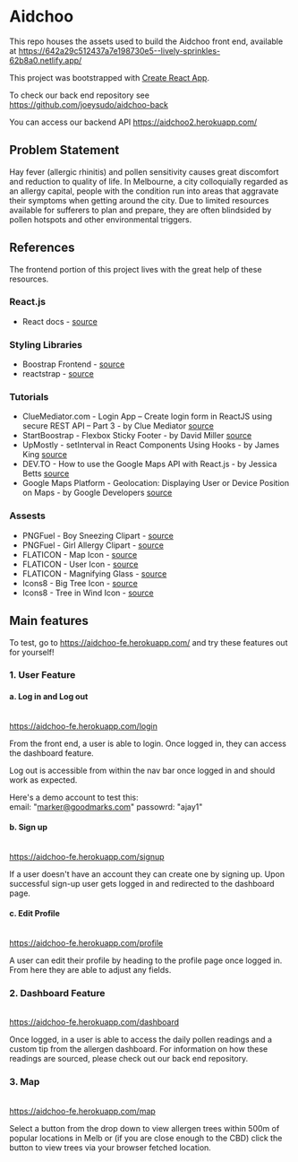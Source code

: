 # Aidchoo

This repo houses the assets used to build the Aidchoo front end, available at https://642a29c512437a7e198730e5--lively-sprinkles-62b8a0.netlify.app/

This project was bootstrapped with [Create React App](https://github.com/facebook/create-react-app).

To check our back end repository see https://github.com/joeysudo/aidchoo-back

You can access our backend API https://aidchoo2.herokuapp.com/

## Problem Statement

Hay fever (allergic rhinitis) and pollen sensitivity causes great discomfort and reduction to quality of life. In Melbourne, a city colloquially regarded as an allergy capital, people with the condition run into areas that aggravate their symptoms when getting around the city. Due to limited resources available for sufferers to plan and prepare, they are often blindsided by pollen hotspots and other environmental triggers.

## References

The frontend portion of this project lives with the great help of these resources.

### React.js

- React docs - [source](https://reactjs.org/docs/getting-started.html)

### Styling Libraries

- Boostrap Frontend - [source](https://getbootstrap.com/)
- reactstrap - [source](https://reactstrap.github.io/)

### Tutorials

- ClueMediator.com - Login App – Create login form in ReactJS using secure REST API – Part 3 - by Clue Mediator [source](https://www.cluemediator.com/)
- StartBoostrap - Flexbox Sticky Footer - by David Miller [source](https://startbootstrap.com/snippets/sticky-footer-flexbox/)
- UpMostly - setInterval in React Components Using Hooks - by James King [source](https://upmostly.com/tutorials/setinterval-in-react-components-using-hooks)
- DEV.TO - How to use the Google Maps API with React.js - by Jessica Betts [source](https://dev.to/jessicabetts/how-to-use-google-maps-api-and-react-js-26c2)
- Google Maps Platform - Geolocation: Displaying User or Device Position on Maps - by Google Developers [source](https://developers.google.com/maps/documentation/javascript/geolocation)

### Assests

- PNGFuel - Boy Sneezing Clipart - [source](https://www.pngfuel.com/free-png/rjdmi)
- PNGFuel - Girl Allergy Clipart - [source](https://www.pngfuel.com/free-png/rjdat)
- FLATICON - Map Icon - [source](https://www.flaticon.com/free-icon/location_2928892?term=location&page=1&position=2)
- FLATICON - User Icon - [source](https://www.flaticon.com/free-icon/man_2922510?term=profile&page=2&position=12)
- FLATICON - Magnifying Glass - [source](https://www.flaticon.com/free-icon/statistics_2920349?term=data%20graph&page=1&position=2)
- Icons8 - Big Tree Icon - [source](https://icons8.com/icon/pack/plants/doodle)
- Icons8 - Tree in Wind Icon - [source](https://icons8.com/icon/pack/plants/doodle)

## Main features

To test, go to https://aidchoo-fe.herokuapp.com/ and try these features out for yourself!

### 1. User Feature

#### a. Log in and Log out

<br>https://aidchoo-fe.herokuapp.com/login

From the front end, a user is able to login.
Once logged in, they can access the dashboard feature.

Log out is accessible from within the nav bar once logged in and should work as expected.

Here's a demo account to test this:
<br>email: "marker@goodmarks.com" passowrd: "ajay1"

#### b. Sign up

<br>https://aidchoo-fe.herokuapp.com/signup

If a user doesn't have an account they can create one by signing up.
Upon successful sign-up user gets logged in and redirected to the dashboard page.

#### c. Edit Profile

<br>https://aidchoo-fe.herokuapp.com/profile

A user can edit their profile by heading to the profile page once logged in.
From here they are able to adjust any fields.

### 2. Dashboard Feature

<br>https://aidchoo-fe.herokuapp.com/dashboard

Once logged, in a user is able to access the daily pollen readings and a custom tip from the allergen dashboard.
For information on how these readings are sourced, please check out our back end repository.

### 3. Map

<br>https://aidchoo-fe.herokuapp.com/map

Select a button from the drop down to view allergen trees within 500m of popular locations in Melb or
(if you are close enough to the CBD) click the button to view trees via your browser fetched
location.
